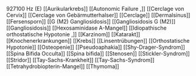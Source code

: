 927100 Hz (E)
[[Aurikularkrebs]]
[[Autonomic Failure ,]]
[[Cerclage von Cervix]]
[[Cerclage von Gebärmutterhalser]]
[[Cerclage]]
[[Dermalsinus]]
[[Fersensporn]]
[[G (M2) Gangliosidosis]]
[[Gangliosidosis G (M2)]]
[[Gangliosidosis]]
[[Hexosaminidase A-Mangel]]
[[Idiopathische orthostatische Hypotonie ,]]
[[Karzinom]]
[[Katarakt]]
[[Knochenerkrankungen]]
[[Krebs]]
[[Linsentrübungen]]
[[Orthostatische Hypotonie]]
[[Osteopenie]]
[[Pseudoaphakia]]
[[Shy-Drager-Syndrom]]
[[Spina Bifida Occulta]]
[[Spina bifida]]
[[Stenosen]]
[[Stickler-Syndrom]]
[[Stridor]]
[[Tay-Sachs-Krankheit]]
[[Tay-Sachs-Syndrom]]
[[Tetrahydrobiopterin-Mangel]]
[[Thymoma]]